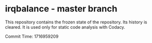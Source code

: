 # irqbalance - master branch

This repository contains the frozen state of the repository.
Its history is cleared. It is used only for static code
analysis with Codacy.

Commit Time: 1716959209